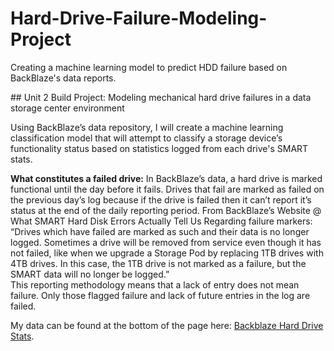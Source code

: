 # Hard-Drive-Failure-Modeling-Project
Creating a machine learning model to predict HDD failure based on BackBlaze's data reports.  

﻿## Unit 2 Build Project: Modeling mechanical hard drive failures in a data storage center environment  


Using BackBlaze’s data repository, I will create a machine learning classification model that will attempt to classify a storage device’s functionality status based on statistics logged from each drive's SMART stats.

**What constitutes a failed drive:**
In BackBlaze’s data, a hard drive is marked functional until the day before it fails. Drives that fail are marked as failed on the previous day’s log because if the drive is failed then it can’t report it’s status at the end of the daily reporting period. From BackBlaze’s Website @ What SMART Hard Disk Errors Actually Tell Us Regarding failure markers: 
        “Drives which have failed are marked as such and their data is no longer logged. Sometimes a drive will be removed from service even though it has not failed, like when we upgrade a Storage Pod by replacing 1TB drives with 4TB drives. In this case, the 1TB drive is not marked as a failure, but the SMART data will no longer be logged.”  
This reporting methodology means that a lack of entry does not mean failure. Only those flagged failure and lack of future entries in the log are failed.  

My data can be found at the bottom of the page here: [Backblaze Hard Drive Stats](https://www.backblaze.com/b2/hard-drive-test-data.html).




